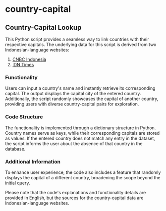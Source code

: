 # country-capital

## Country-Capital Lookup

This Python script provides a seamless way to link countries with their respective capitals. The underlying data for this script is derived from two Indonesian-language websites:

1. [CNBC Indonesia](https://www.cnbcindonesia.com/lifestyle/20230719125748-33-455619/195-nama-negara-di-dunia-dan-ibu-kotanya-berdasarkan-abjad)
2. [IDN Times](https://www.idntimes.com/life/education/dinda-trisnaning-ramadhani-2/daftar-negara-di-dunia-dan-ibu-kotanya)

### Functionality
Users can input a country's name and instantly retrieve its corresponding capital. The output displays the capital city of the entered country. Additionally, the script randomly showcases the capital of another country, providing users with diverse country-capital pairs for exploration.

### Code Structure
The functionality is implemented through a dictionary structure in Python. Country names serve as keys, while their corresponding capitals are stored as values. If the entered country does not match any entry in the dataset, the script informs the user about the absence of that country in the database.

### Additional Information
To enhance user experience, the code also includes a feature that randomly displays the capital of a different country, broadening the scope beyond the initial query.

Please note that the code's explanations and functionality details are provided in English, but the sources for the country-capital data are Indonesian-language websites.
